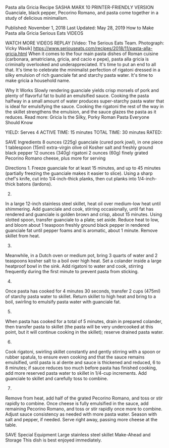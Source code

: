 Pasta alla Gricia Recipe
SASHA MARX
10     PRINTER-FRIENDLY VERSION
Guanciale, black pepper, Pecorino Romano, and pasta come together in a study of delicious minimalism.

Published: November 1, 2018 Last Updated: May 28, 2019
How to Make Pasta alla Gricia
Serious Eats
VIDEOS
   
WATCH MORE VIDEOS
REPLAY
[Video: The Serious Eats Team. Photograph: Vicky Wasik]
https://www.seriouseats.com/recipes/2018/11/pasta-alla-gricia.html
When it comes to the four main pasta dishes of Roman cuisine (carbonara, amatriciana, gricia, and cacio e pepe), pasta alla gricia is criminally overlooked and underappreciated. It's time to put an end to all that. It's time to celebrate the minimalist perfection of rigatoni dressed in a silky emulsion of rich guanciale fat and starchy pasta water. It's time to make gricia a household name.

Why It Works
Slowly rendering guanciale yields crisp morsels of pork and plenty of flavorful fat to build an emulsified sauce.
Cooking the pasta halfway in a small amount of water produces super-starchy pasta water that is ideal for emulsifying the sauce.
Cooking the rigatoni the rest of the way in the skillet strengthens the emulsion, and the sauce glazes the pasta as it reduces.
Read more: Gricia Is the Silky, Porky Roman Pasta Everyone Should Know

YIELD:
Serves 4
ACTIVE TIME:
15 minutes
TOTAL TIME:
30 minutes
RATED:
    
 SAVE
Ingredients
8 ounces (225g) guanciale (cured pork jowl), in one piece
1 tablespoon (15ml) extra-virgin olive oil
Kosher salt and freshly ground black pepper
12 ounces (340g) rigatoni
2 ounces (60g) finely grated Pecorino Romano cheese, plus more for serving

Directions
1.
Freeze guanciale for at least 15 minutes, and up to 45 minutes (partially freezing the guanciale makes it easier to slice). Using a sharp chef's knife, cut into 1/4-inch-thick planks, then cut planks into 1/4-inch-thick batons (lardons).

2.
In a large 12-inch stainless steel skillet, heat oil over medium-low heat until shimmering. Add guanciale and cook, stirring occasionally, until fat has rendered and guanciale is golden brown and crisp, about 15 minutes. Using slotted spoon, transfer guanciale to a plate; set aside. Reduce heat to low, and bloom about 1 teaspoon freshly ground black pepper in rendered guanciale fat until pepper foams and is aromatic, about 1 minute. Remove skillet from heat.

3.
Meanwhile, in a Dutch oven or medium pot, bring 3 quarts of water and 2 teaspoons kosher salt to a boil over high heat. Set a colander inside a large heatproof bowl in the sink. Add rigatoni to water and cook, stirring frequently during the first minute to prevent pasta from sticking.

4.
Once pasta has cooked for 4 minutes 30 seconds, transfer 2 cups (475ml) of starchy pasta water to skillet. Return skillet to high heat and bring to a boil, swirling to emulsify pasta water with guanciale fat.

5.
When pasta has cooked for a total of 5 minutes, drain in prepared colander, then transfer pasta to skillet (the pasta will be very undercooked at this point, but it will continue cooking in the skillet); reserve drained pasta water.

6.
Cook rigatoni, swirling skillet constantly and gently stirring with a spoon or rubber spatula, to ensure even cooking and that the sauce remains emulsified, until pasta is al dente and sauce is thickened and reduced, 6 to 8 minutes; if sauce reduces too much before pasta has finished cooking, add more reserved pasta water to skillet in 1/4-cup increments. Add guanciale to skillet and carefully toss to combine.

7.
Remove from heat, add half of the grated Pecorino Romano, and toss or stir rapidly to combine. Once cheese is fully emulsified in the sauce, add remaining Pecorino Romano, and toss or stir rapidly once more to combine. Adjust sauce consistency as needed with more pasta water. Season with salt and pepper, if needed. Serve right away, passing more cheese at the table.

 SAVE
Special Equipment
Large stainless steel skillet
Make-Ahead and Storage
This dish is best enjoyed immediately.